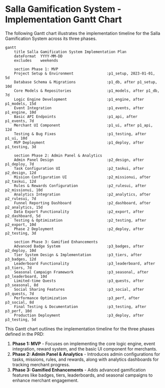 # Salla Gamification System - Implementation Gantt Chart

The following Gantt chart illustrates the implementation timeline for the Salla Gamification System across its three phases.

```mermaid
gantt
    title Salla Gamification System Implementation Plan
    dateFormat  YYYY-MM-DD
    excludes    weekends
    
    section Phase 1: MVP
    Project Setup & Environment               :p1_setup, 2023-01-01, 5d
    Database Schema & Migrations              :p1_db, after p1_setup, 10d
    Core Models & Repositories                :p1_models, after p1_db, 7d
    Logic Engine Development                  :p1_engine, after p1_models, 15d
    Event Integration                         :p1_events, after p1_engine, 10d
    Basic API Endpoints                       :p1_api, after p1_events, 7d
    Merchant UI Component                     :p1_ui, after p1_api, 12d
    Testing & Bug Fixes                       :p1_testing, after p1_ui, 10d
    MVP Deployment                            :p1_deploy, after p1_testing, 3d
    
    section Phase 2: Admin Panel & Analytics
    Admin Panel Design                        :p2_design, after p1_deploy, 7d
    Task Configuration UI                     :p2_taskui, after p2_design, 12d
    Mission Configuration UI                  :p2_missionui, after p2_taskui, 12d
    Rules & Rewards Configuration             :p2_rulesui, after p2_missionui, 10d
    Analytics Integration                     :p2_analytics, after p2_rulesui, 7d
    Funnel Reporting Dashboard                :p2_dashboard, after p2_analytics, 15d
    Data Export Functionality                 :p2_export, after p2_dashboard, 5d
    Testing & Optimization                    :p2_testing, after p2_export, 10d
    Phase 2 Deployment                        :p2_deploy, after p2_testing, 3d
    
    section Phase 3: Gamified Enhancements
    Advanced Badge System                     :p3_badges, after p2_deploy, 10d
    Tier System Design & Implementation       :p3_tiers, after p3_badges, 12d
    Leaderboard Functionality                 :p3_leaderboard, after p3_tiers, 7d
    Seasonal Campaign Framework               :p3_seasonal, after p3_leaderboard, 10d
    Limited-time Quests                       :p3_quests, after p3_seasonal, 8d
    Social Sharing Features                   :p3_social, after p3_quests, 7d
    Performance Optimization                  :p3_perf, after p3_social, 8d
    Final Testing & Documentation             :p3_testing, after p3_perf, 10d
    Production Deployment                     :p3_deploy, after p3_testing, 5d
```

This Gantt chart outlines the implementation timeline for the three phases defined in the PRD:

1. **Phase 1: MVP** - Focuses on implementing the core logic engine, event integration, reward system, and the basic UI component for merchants.
2. **Phase 2: Admin Panel & Analytics** - Introduces admin configurations for tasks, missions, rules, and rewards, along with analytics dashboards for tracking merchant progress.
3. **Phase 3: Gamified Enhancements** - Adds advanced gamification features like badges, tiers, leaderboards, and seasonal campaigns to enhance merchant engagement.